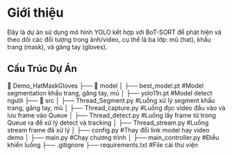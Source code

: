 # Giới thiệu

Đây là dự án sử dụng mô hình YOLO kết hợp với BoT-SORT để phát hiện và theo dõi các đối tượng trong ảnh/video, cụ thể là ba lớp: mũ (hat), khẩu trang (mask), và găng tay (gloves).


## Cấu Trúc Dự Án
📂 Demo_HatMaskGloves
├── 📂 model
│   ├── best_model.pt  #Model segmentation khẩu trang, găng tay, mũ
│   ├── yolo11n.pt      #Model detect người
├── 📂 src
│   ├── Thread_Segment.py    #Luồng xử lý segment khẩu trang, găng tay, mũ
│   ├── Thread_capture.py    #Luồng đọc video đầu vào và lưu frame vào Queue
│   ├── Thread_detect.py    #Luồng lấy frame từ trong Queue ra để xử lý detect và tracking
│   ├── Thread_stream.py    #Luồng stream frame đã xử lý
│   ├── config.py          #Thay đổi link model hay video demo
│   ├── main.py            #Chạy chương trình
│   ├── main_controller.py      #Điều khiển luồng
├── .gitignore
├── requirements.txt    #File cài thư viện
